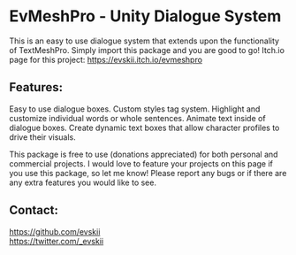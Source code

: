 # EvMeshPro - Unity Dialogue System
This is an easy to use dialogue system that extends upon the functionality of TextMeshPro. Simply import this package and you are good to go!
Itch.io page for this project: https://evskii.itch.io/evmeshpro

## Features:
Easy to use dialogue boxes.
Custom styles tag system.
Highlight and customize individual words or whole sentences.
Animate text inside of dialogue boxes.
Create dynamic text boxes that allow character profiles to drive their visuals.


This package is free to use (donations appreciated) for both personal and commercial projects. I would love to feature your projects on this page if you use this package, so let me know!
Please report any bugs or if there are any extra features you would like to see.

## Contact:
https://github.com/evskii  
https://twitter.com/_evskii

